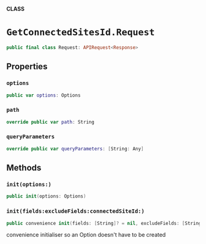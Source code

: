 **CLASS**

# `GetConnectedSitesId.Request`

```swift
public final class Request: APIRequest<Response>
```

## Properties
### `options`

```swift
public var options: Options
```

### `path`

```swift
override public var path: String
```

### `queryParameters`

```swift
override public var queryParameters: [String: Any]
```

## Methods
### `init(options:)`

```swift
public init(options: Options)
```

### `init(fields:excludeFields:connectedSiteId:)`

```swift
public convenience init(fields: [String]? = nil, excludeFields: [String]? = nil, connectedSiteId: String)
```

convenience initialiser so an Option doesn't have to be created
